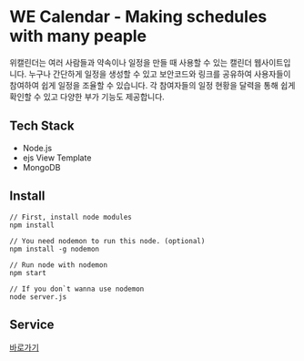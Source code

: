 # WE Calendar - Making schedules with many peaple
위캘린더는 여러 사람들과 약속이나 일정을 만들 때 사용할 수 있는 캘린더 웹사이트입니다.
누구나 간단하게 일정을 생성할 수 있고 보안코드와 링크를 공유하여 사용자들이 참여하여 쉽게 일정을 조율할 수 있습니다.
각 참여자들의 일정 현황을 달력을 통해 쉽게 확인할 수 있고 다양한 부가 기능도 제공합니다.

## Tech Stack
* Node.js
* ejs View Template
* MongoDB

## Install
```
// First, install node modules
npm install

// You need nodemon to run this node. (optional)
npm install -g nodemon

// Run node with nodemon
npm start

// If you don`t wanna use nodemon
node server.js
```

## Service
[바로가기](http://54.180.74.103:3000)
